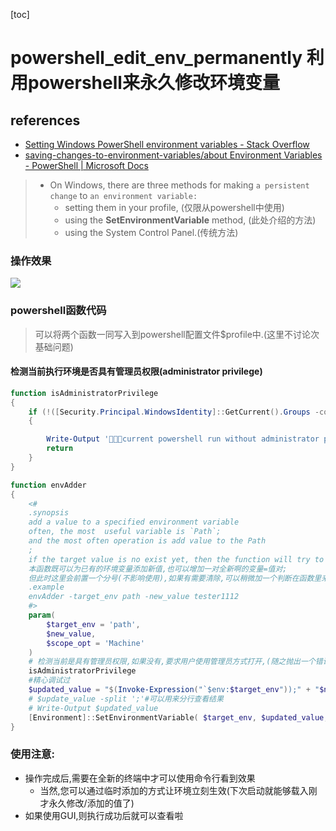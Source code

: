 [toc] 

# powershell_edit_env_permanently 利用powershell来永久修改环境变量

## references

- [Setting Windows PowerShell environment variables - Stack Overflow](https://stackoverflow.com/questions/714877/setting-windows-powershell-environment-variables)
- [saving-changes-to-environment-variables/about Environment Variables - PowerShell | Microsoft Docs](https://docs.microsoft.com/en-us/powershell/module/microsoft.powershell.core/about/about_environment_variables?view=powershell-7.2#saving-changes-to-environment-variables)

> - On Windows, there are three methods for making `a persistent change` to `an environment variable:` 
>   - setting them in your profile, (仅限从powershell中使用)
>   - using the **SetEnvironmentVariable** method, (此处介绍的方法)
>   - using the System Control Panel.(传统方法)

### 操作效果

![](https://cdn.jsdelivr.net/gh/xuchaoxin1375/pictures@main/images/image-20220427195501743.png)

### powershell函数代码

> 可以将两个函数一同写入到powershell配置文件$profile中.(这里不讨论次基础问题)

#### 检测当前执行环境是否具有管理员权限(administrator privilege)

```powershell
function isAdministratorPrivilege
{
    if (!([Security.Principal.WindowsIdentity]::GetCurrent().Groups -contains 'S-1-5-32-544'))
    {

        Write-Output '🤣😂😊current powershell run without administrator privilege!;请手动打开管理模式的terminal.'
        return
    }
}
```



```powershell
function envAdder
{
    <# 
    .synopsis
    add a value to a specified environment variable
    often, the most  useful variable is `Path`;
    and the most often operation is add value to the Path 
    ;
    if the target value is no exist yet, then the function will try to create the corresponding variable for you!
    本函数既可以为已有的环境变量添加新值,也可以增加一对全新啊的变量=值对;
    但此时这里会前置一个分号(不影响使用),如果有需要清除,可以稍微加一个判断在函数里来完善逻辑
    .example
    envAdder -target_env path -new_value tester1112
    #>
    param(
        $target_env = 'path',
        $new_value,
        $scope_opt = 'Machine'
    )
    # 检测当前是具有管理员权限,如果没有,要求用户使用管理员方式打开,(随之抛出一个错误!)
    isAdministratorPrivilege
    #精心调试过
    $updated_value = "$(Invoke-Expression("`$env:$target_env"));" + "$new_value"
    # $update_value -split ';'#可以用来分行查看结果
    # Write-Output $updated_value
    [Environment]::SetEnvironmentVariable( $target_env, $updated_value, $scope_opt)
}
```

### 使用注意:

- 操作完成后,需要在全新的终端中才可以使用命令行看到效果
  - 当然,您可以通过临时添加的方式让环境立刻生效(下次启动就能够载入刚才永久修改/添加的值了)
- 如果使用GUI,则执行成功后就可以查看啦

